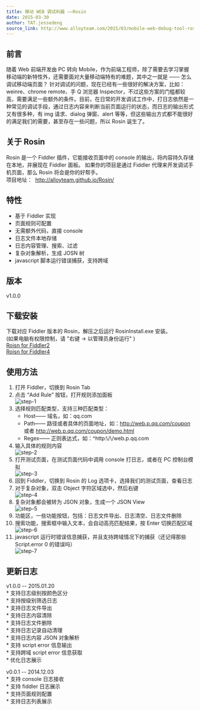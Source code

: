 ```yaml
---
title: 移动 WEB 调试利器 ——Rosin
date: 2015-03-30
author: TAT.jessedeng
source_link: http://www.alloyteam.com/2015/03/mobile-web-debug-tool-rosin/
---
```


<!-- {% raw %} - for jekyll -->

## 前言

随着 Web 前端开发由 PC 转向 Mobile，作为前端工程师，除了需要去学习掌握移动端的新特性外，还需要面对大量移动端特有的难题，其中之一就是 —— 怎么调试移动端页面？ 针对调试的问题，现在已经有一些很好的解决方案，比如：weinre、chrome remote、手 Q 浏览器 Inspector，不过这些方案的门槛都较高，需要满足一些额外的条件。目前，在日常的开发调试工作中，打日志依然是一种常见的调试手段，通过日志内容来判断当前页面运行的状态，而日志的输出形式又有很多种，有 img 请求、dialog 弹窗、alert 等等，但这些输出方式都不能很好的满足我们的需要，甚至存在一些问题，所以 Rosin 诞生了。

## 关于 Rosin

Rosin 是一个 Fiddler 插件，它能接收页面中的 console 的输出，将内容持久存储在本地，并展现在 Fiddler 面板。 如果你的项目是通过 Fiddler 代理来开发调试手机页面，那么 Rosin 将会是你的好帮手。  
项目地址：  <http://alloyteam.github.io/Rosin/>

## 特性

-   基于 Fiddler 实现
-   页面规则可配置
-   无需额外代码，直接 console
-   日志文件本地存储
-   日志内容管理、搜索、过滤
-   复杂对象解析，生成 JOSN 树
-   javascript 脚本运行错误捕获，支持跨域

## 版本

v1.0.0

## 下载安装

下载对应 Fiddler 版本的 Rosin，解压之后运行 RosinInstall.exe 安装。  
(如果电脑有权限控制，请 "右键 -> 以管理员身份运行" )  
[Roisn for Fiddler2](http://alloyteam.github.io/Rosin/download/1.0.1/Rosin-v1-for-fiddler2.zip)  
[Roisn for Fiddler4](http://alloyteam.github.io/Rosin/download/1.0.1/Rosin-v1-for-fiddler4.zip)

## 使用方法

1.  打开 Fiddler，切换到 Rosin Tab
2.  点击 “Add Rule” 按钮，打开规则添加面板  
    ![step-1](http://alloyteam.github.io/Rosin/images/step-1.jpg)
3.  选择规则匹配类型，支持三种匹配类型：
    -   Host—— 域名，如：qq.com
    -   Path—— 路径或者具体的页面地址，如：<http://web.p.qq.com/coupon> 或者 <http://web.p.qq.com/coupon/demo.html>
    -   Regex—— 正则表达式，如：^http&#x3A;\\/\\/web.p.qq.com
4.  输入具体的规则内容  
    ![step-2](http://alloyteam.github.io/Rosin/images/step-2.jpg)
5.  打开测试页面，在测试页面代码中调用 console 打日志，或者在 PC 控制台模拟  
    ![step-3](http://alloyteam.github.io/Rosin/images/step-3.jpg)
6.  回到 Fiddler，切换到 Rosin 的 Log 选项卡，选择我们的测试页面，查看日志
7.  对于复杂对象，双击 Object 字符区域选中，然后右键  
    ![step-4](http://alloyteam.github.io/Rosin/images/step-4.jpg)
8.  复杂对象都会被转为 JSON 对象，生成一个 JSON View  
    ![step-5](http://alloyteam.github.io/Rosin/images/step-5.jpg)
9.  功能区，一些功能按钮，包括：日志文件导出、日志清空、日志文件删除
10. 搜索功能，搜索框中输入文本，会自动高亮匹配结果，按 Enter 切换匹配区域  
    ![step-6](http://alloyteam.github.io/Rosin/images/step-6.jpg)
11. javascript 运行时错误信息捕获，并且支持跨域情况下的捕获（还记得那些 Script.error 0 的错误吗）  
    ![step-7](http://alloyteam.github.io/Rosin/images/step-7.jpg)

## 更新日志

v1.0.0 -- 2015.01.20  
\* 支持日志级别按颜色区分  
\* 支持按级别筛选日志  
\* 支持日志文件导出  
\* 支持日志内容清除  
\* 支持日志文件删除  
\* 支持日志记录自动清理  
\* 支持日志内容 JSON 对象解析  
\* 支持 script error 信息输出  
\* 支持跨域 script error 信息获取  
\* 优化日志展示

v0.0.1 -- 2014.12.03  
\* 支持 console 日志接收  
\* 支持 fiddler 日志展示  
\* 支持页面规则配置  
\* 支持日志列表展示

<!-- {% endraw %} - for jekyll -->
